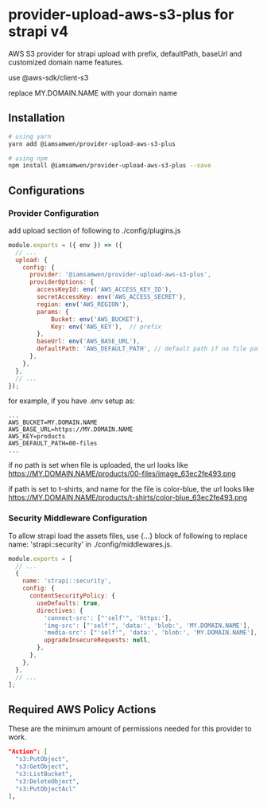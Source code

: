 # provider-upload-aws-s3-plus for strapi v4

AWS S3 provider for strapi upload with prefix, defaultPath, baseUrl and customized domain name features.

use @aws-sdk/client-s3

replace MY.DOMAIN.NAME with your domain name

## Installation

```bash
# using yarn
yarn add @iamsamwen/provider-upload-aws-s3-plus

# using npm
npm install @iamsamwen/provider-upload-aws-s3-plus --save
```

## Configurations

### Provider Configuration

add upload section of following to ./config/plugins.js

```js
module.exports = ({ env }) => ({
  // ...
  upload: {
    config: {
      provider: '@iamsamwen/provider-upload-aws-s3-plus',
      providerOptions: {
        accessKeyId: env('AWS_ACCESS_KEY_ID'),
        secretAccessKey: env('AWS_ACCESS_SECRET'),
        region: env('AWS_REGION'),
        params: {
            Bucket: env('AWS_BUCKET'),
            Key: env('AWS_KEY'),  // prefix 
        },
        baseUrl: env('AWS_BASE_URL'),
        defaultPath: 'AWS_DEFAULT_PATH', // default path if no file path provided
      },
    },
  },
  // ...
});

```

for example, if you have .env setup as:
```
...
AWS_BUCKET=MY.DOMAIN.NAME
AWS_BASE_URL=https://MY.DOMAIN.NAME
AWS_KEY=products
AWS_DEFAULT_PATH=00-files
...
```

if no path is set when file is uploaded, the url looks like https://MY.DOMAIN.NAME/products/00-files/image_63ec2fe493.png

if path is set to t-shirts, and name for the file is color-blue, the url looks like https://MY.DOMAIN.NAME/products/t-shirts/color-blue_63ec2fe493.png

### Security Middleware Configuration

To allow strapi load the assets files, use {...} block of following to replace name: 'strapi::security' in ./config/middlewares.js.

```js
module.exports = [
  // ...
  {
    name: 'strapi::security',
    config: {
      contentSecurityPolicy: {
        useDefaults: true,
        directives: {
          'connect-src': ["'self'", 'https:'],
          'img-src': ["'self'", 'data:', 'blob:', 'MY.DOMAIN.NAME'],
          'media-src': ["'self'", 'data:', 'blob:', 'MY.DOMAIN.NAME'],
          upgradeInsecureRequests: null,
        },
      },
    },
  },
  // ...
];
```

## Required AWS Policy Actions

These are the minimum amount of permissions needed for this provider to work.

```json
"Action": [
  "s3:PutObject",
  "s3:GetObject",
  "s3:ListBucket",
  "s3:DeleteObject",
  "s3:PutObjectAcl"
],
```
